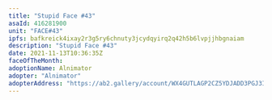 ```yaml
---
title: "Stupid Face #43"
asaId: 416281900
unit: "FACE#43"
ipfs: bafkreick4ixay2r3g5ry6chnuty3jcydqyirq2q42h5b6lvpjjhbgnaiam
description: "Stupid Face #43"
date: 2021-11-13T10:36:35Z
faceOfTheMonth:
adoptionName: Alnimator
adopter: "Alnimator"
adopterAddress: "https://ab2.gallery/account/WX4GUTLAGP2CZ5YDJADD3PGJ3ILIXMYIIWKG7UUKT7T7DK24QLN65ULUPQ"
---
```

